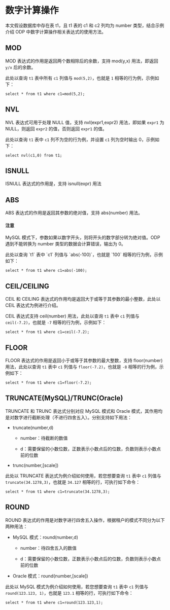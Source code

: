 # 数字计算操作

本文假设数据库中存在表 t1，且 t1 表的 c1 和 c2 列均为 number 类型，结合示例介绍 ODP 中数字计算操作相关表达式的使用方法。

## MOD

MOD 表达式的作用是返回两个数相除后的余数，支持 mod(y,x) 用法，即返回 `y/x` 后的余数。

此处以查询 `t1` 表中所有 `c1` 列值与 `mod(5,2)`，也就是 `1` 相等的行为例，示例如下：

```shell
select * from t1 where c1=mod(5,2);
```

## NVL

NVL 表达式可用于处理 NULL 值，支持 nvl(expr1,expr2) 用法，即如果 `expr1` 为 NULL，则返回 `expr2` 的值，否则返回 `expr1` 的值。

此处以查询 `t1` 表中 `c1` 列不为空的行为例，并设置 `c1` 列为空时输出 0，示例如下：

```shell
select nvl(c1,0) from t1;
```

## ISNULL

ISNULL 表达式的作用是，支持 isnull(expr) 用法
<!-- 我 GPT 里询问,得到的结果是:该表达式用于测试某个表达式的值是否为NULL -->

## ABS

ABS 表达式的作用是返回其参数的绝对值，支持 abs(number) 用法。

<main id="notice" type='notice'>
  <h4>注意</h4>
  <p>MySQL 模式下，参数如果以数字开头，则将开头的数字部分转为绝对值。ODP 遇到不能转换为 number 类型的数据会计算错误，输出为 0。</p>
</main>
<!-- 所以 abs('-100A') 是会输出什么 -->
此处以查询 `t1` 表中 `c1` 列值与 `abs(-100)`，也就是 `100` 相等的行为例，示例如下：

```shell
select * from t1 where c1=abs(-100);
```

## CEIL/CEILING

CEIL 和 CEILING 表达式的作用均是返回大于或等于其参数的最小整数，此处以 CEIL 表达式为例进行介绍。

CEIL 表达式支持 ceil(number) 用法，此处以查询 `t1` 表中 `c1` 列值与 `ceil(-7.2)`，也就是 `-7` 相等的行为例，示例如下：

```shell
select * from t1 where c1=ceil(-7.2);
```

## FLOOR

FLOOR 表达式的作用是返回小于或等于其参数的最大整数，支持 floor(number) 用法，此处以查询 `t1` 表中 `c1` 列值与 `floor(-7.2)`，也就是 `-8` 相等的行为例，示例如下：

```shell
select * from t1 where c1=floor(-7.2);
```

## TRUNCATE(MySQL)/TRUNC(Oracle)

TRUNCATE 和 TRUNC 表达式分别对应 MySQL 模式和 Oracle 模式，其作用均是对数字进行截断处理（不进行四舍五入）。分别支持如下用法：

* truncate(number,d)

  * number：待截断的数值

  * d：需要保留的小数位数，正数表示小数点后的位数，负数则表示小数点前的位数

* trunc(number,[scale])
  
  <!-- 材料里还有一句：trunc仅支持trunc(number)类型，那么文档透出时还需要加 [scale] 么 -->

此处以 TRUNCATE 表达式为例介绍如何使用，若您想要查询 `t1` 表中 `c1` 列值与 `truncate(34.1278,3)`，也就是 `34.127` 相等的行，可执行如下命令：

```shell
select * from t1 where c1=truncate(34.1278,3);
```

## ROUND

ROUND 表达式的作用是对数字进行四舍五入操作，根据租户的模式不同分为以下两种用法：

* MySQL 模式：round(number,d)
  
  * number：待四舍五入的数值

  * d：需要保留的小数位数，正数表示小数点后的位数，负数则表示小数点前的位数

* Oracle 模式：round(number,[scale])
<!-- 材料中有一句说明：round(number) 仅支持round(number)类型，没看懂 -->

此处以 MySQL 模式为例介绍如何使用，若您想要查询 `t1` 表中 `c1` 列值与 `round(123.123, 1)`，也就是 `123.1` 相等的行，可执行如下命令：

```shell
select * from t1 where c1=round(123.123,1);
```
